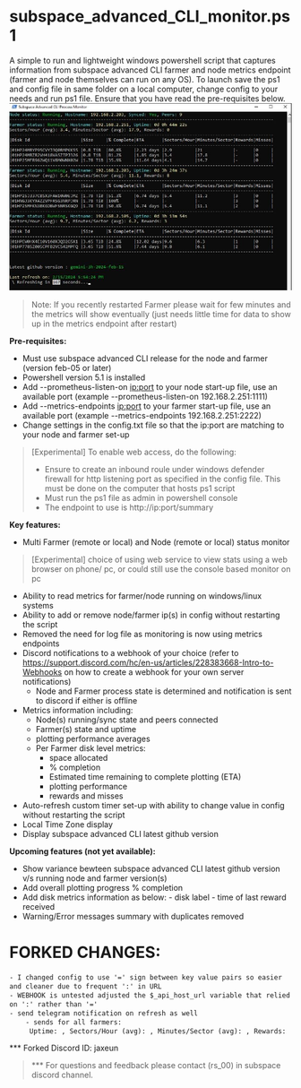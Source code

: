 # subspace_advanced_CLI_monitor.ps1
A simple to run and lightweight windows powershell script that captures information from subspace advanced CLI farmer and node metrics endpoint (farmer and node themselves can run on any OS).
To launch save the ps1 and config file in same folder on a local computer, change config to your needs and run ps1 file. Ensure that you have read the pre-requisites below.
![](https://github.com/irbujam/images/blob/main/ss_console_sample.JPG)

> Note: If you recently restarted Farmer please wait for few minutes and the metrics will show eventually (just needs little time for data to show up in the metrics endpoint after restart)

**Pre-requisites:**
- Must use subspace advanced CLI release for the node and farmer (version feb-05 or later)
- Powershell version 5.1 is installed
- Add --prometheus-listen-on <ip:port> to your node start-up file, use an available port (example --prometheus-listen-on 192.168.2.251:1111)  
- Add --metrics-endpoints <ip:port> to your farmer start-up file, use an available port (example --metrics-endpoints 192.168.2.251:2222)
- Change settings in the config.txt file so that the ip:port are matching to your node and farmer set-up

> [Experimental] To enable web access, do the following:
> - Ensure to create an inbound roule under windows defender firewall for http listening port as specified in the config file. This must be done on the computer that hosts ps1 script
> - Must run the ps1 file as admin in powershell console
> - The endpoint to use is http://ip:port/summary



**Key features:**
  - Multi Farmer (remote or local) and Node (remote or local) status monitor
  
> [Experimental] choice of using web service to view stats using a web browser on phone/ pc, or could still use the console based monitor on pc
  
  - Ability to read metrics for farmer/node running on windows/linux systems
  - Ability to add or remove node/farmer ip(s) in config without restarting the script
  - Removed the need for log file as monitoring is now using metrics endpoints
  - Discord notifications to a webhook of your choice (refer to https://support.discord.com/hc/en-us/articles/228383668-Intro-to-Webhooks on how to create a webhook for your own server notifications)
      - Node and Farmer process state is determined and notification is sent to discord if either is offline
  - Metrics information including:
      - Node(s) running/sync state and peers connected
      - Farmer(s) state and uptime
      - plotting performance averages 
      - Per Farmer disk level metrics:
          - space allocated
          - % completion 
          - Estimated time remaining to complete plotting (ETA)
          - plotting performance
          - rewards and misses
  - Auto-refresh custom timer set-up with ability to change value in config without restarting the script
  - Local Time Zone display
  - Display subspace advanced CLI latest github version
  
**Upcoming features (not yet available):**
  - Show variance bewteen subspace advanced CLI latest github version v/s running node and farmer version(s)
  - Add overall plotting progress % completion
  - Add disk metrics information as below:
          - disk label
          - time of last reward received
  - Warning/Error messages summary with duplicates removed


# FORKED CHANGES:
	- I changed config to use '=' sign between key value pairs so easier and cleaner due to frequent ':' in URL
	- WEBHOOK is untested adjusted the $_api_host_url variable that relied on ':' rather than '='
	- send telegram notification on refresh as well 
		- sends for all farmers:
		 Uptime: , Sectors/Hour (avg): , Minutes/Sector (avg): , Rewards: 
	

*** Forked Discord ID: jaxeun

>*** For questions and feedback please contact (rs_00) in subspace discord channel.

